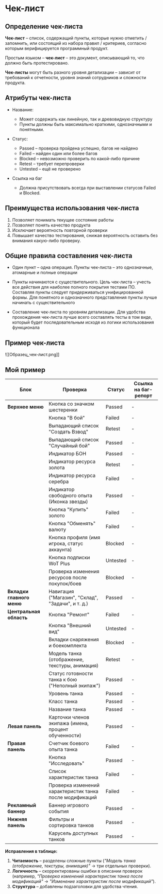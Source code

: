 # Чек-лист
## Определение чек-листа
**Чек-лист** – список, содержащий пункты, которые нужно отметить / запомнить, или состоящий из набора правил / критериев, согласно которым верифицируется программный продукт.

Простым языком – **чек-лист** – это документ, описывающий то, что должно быть протестировано.

**Чек-листы** могут быть разного уровня детализации – зависит от
требований к отчетности, уровня знаний сотрудников и сложности
продукта.

## Атрибуты чек-листа
- Название:
	- Может содержать как линейную, так и древовидную структуру
	- Пункты должны быть максимально краткими, однозначными и понятными.

- Статус:
	- Passed – проверка пройдена успешно, багов не найдено
	- Failed – найден один или более багов
	- Blocked – невозможно проверить по какой-либо причине
	- Retest – требует перепроверки
	- Untested – ещё не проверено

- Ссылка на баг
	- Должна присутствовать всегда при выставлении статусов Failed и Blocked.

## Преимущества использования чек-листа
1. Позволяет понимать текущее состояние работы
2. Позволяет понять качество продукта
3. Исключает вероятность повторной проверки
4. Повышает качество тестирования, снижая вероятность
оставить без внимания какую-либо проверку.

## Общие правила составления чек-листа
- Один пункт – одна операция. Пункты чек-листа – это однозначные, атомарные и полные операции

- Пункты начинаются с существительного. Цель чек-листа – учесть все действия для наиболее полного покрытия тестами ПО. Составляя пункты следует придерживаться унифицированной формы. Для понятного и однозначного представления пункты лучше начинать с существительного

- Составление чек-листа по уровням детализации. Для удобства прохождения чек-листа лучше всего составлять тесты в том виде, который будет последовательным исходя из логики использования функционала

## Пример чек-листа
![[Образец_чек-лист.png]]

## Мой пример
| Блок                     | Проверка                                              | Статус    | Ссылка на баг-репорт |
|--------------------------|------------------------------------------------------|-----------|----------------------|
| **Верхнее меню**         | Кнопка со значком шестеренки                         | Passed    | -                    |
|                          | Кнопка "В бой"                                      | Failed    | -                    |
|                          | Выпадающий список "Создать Взвод"                   | Retest    | -                    |
|                          | Выпадающий список "Случайный бой"                   | Passed    | -                    |
|                          | Индикатор БОН                                       | Passed    | -                    |
|                          | Индикатор ресурса золота                            | Retest    | -                    |
|                          | Индикатор ресурса серебра                           | Failed    | -                    |
|                          | Индикатор свободного опыта (Иконка звезды)          | Passed    | -                    |
|                          | Кнопка "Купить" золото                              | Failed    | -                    |
|                          | Кнопка "Обменять" валюту                            | Failed    | -                    |
|                          | Кнопка профиля (имя игрока, статус аккаунта)        | Blocked   | -                    |
|                          | Кнопка подписки WoT Plus                            | Untested  | -                    |
|                          | Проверка изменения ресурсов после покупок/боев      | Blocked   | -                    |
| **Вкладки главного меню** | Навигация ("Магазин", "Склад", "Задачи", и т. д.)   | Passed    | -                    |
| **Центральная область**  | Кнопка "Ремонт"                                     | Failed    | -                    |
|                          | Кнопка "Внешний вид"                                | Untested  | -                    |
|                          | Вкладки снаряжения и боекомплекта                   | Blocked   | -                    |
|                          | Модель танка (отображение, текстуры, анимация)      | Retest    | -                    |
|                          | Статус готовности танка к бою ("Неполный экипаж")   | Passed    | -                    |
|                          | Уровень танка                                       | Passed    | -                    |
|                          | Класс танка                                         | Passed    | -                    |
|                          | Название танка                                      | Passed    | -                    |
| **Левая панель**         | Карточки членов экипажа (имена, процент обученности) | Passed    | -                    |
| **Правая панель**        | Счетчик боевого опыта танка                         | Failed    | -                    |
|                          | Кнопка "Исследовать"                                | Passed    | -                    |
|                          | Список характеристик танка                          | Failed    | -                    |
|                          | Проверка изменений характеристик танка после модификаций | Failed    | -                    |
| **Рекламный баннер**     | Баннер игрового события                             | Passed    | -                    |
| **Нижняя панель**        | Фильтры и сортировка танков                         | Passed    | -                    |
|                          | Карусель доступных танков                           | Passed    | -                    |

**Исправления в таблице:**  
1. **Читаемость** – разделены сложные пункты (*"Модель танка (отображение, текстуры, анимация)"* → три отдельных проверки).  
2. **Логичность** – скорректированы ошибки в описании проверок (например, *"Проверка изменений характеристик танка после модификаций"* → *"Изменение характеристик после модификаций"*).  
3. **Структура** – добавлены подзаголовки для удобства чтения.  